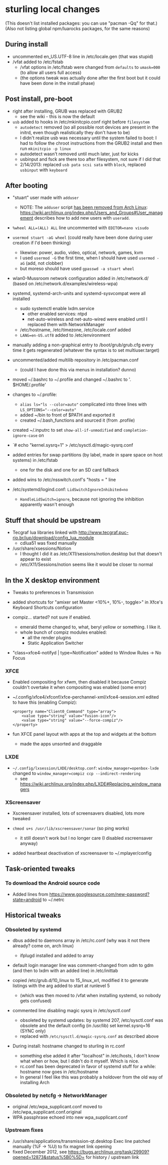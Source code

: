 # sturling local changes

(This doesn't list installed packages: you can use "pacman -Qq" for that.)
(Also not listing global npm/luarocks packages, for the same reasons)

## During install

- uncommented en_US.UTF-8 line in /etc/locale.gen (that was stupid)
- /vfat added to /etc/fstab
  - /vfat options in /etc/fstab were changed from `defaults` to `umask=000` (to allow all users full access)
  - (the options tweak was actually done after the first boot but it could have been done in the install phase)

## Post install, pre-boot

- right after installing, GRUB was replaced with GRUB2
  - see the wiki - this is now the default
- `usb` added to hooks in /etc/mkinitcpio.conf right before `filesystem`
  - `autodetect` removed (so all possible root devices are present in the initrd, even though realistically they don't have to be)
  - I didn't realize usb was necessary until the system failed to boot: I had to follow the chroot instructions from the GRUB2 install and then run `mkinitcpio -p linux`
  - autodetect wasn't removed until much later, just for kicks
  - usbinput and fsck are there too after filesystem, not sure if I did that
  - 2/14/2013: replaced `usb pata scsi sata` with `block`, replaced `usbinput` with `keyboard`

## After booting

- "stuart" user made with `adduser`
  - NOTE: The `adduser` script [has been removed from Arch Linux](https://bugs.archlinux.org/task/32893): https://wiki.archlinux.org/index.php/Users_and_Groups#User_management describes how to add new users with `useradd`.
- `%wheel ALL=(ALL) ALL` line uncommented with `EDITOR=nano visudo`
- `usermod stuart -aG wheel` (could really have been done during user creation if I'd been thinking)
  - likewise: power, audio, video, optical, network, games, kvm
  - I used `usermod -G` the first time, when I should have used `usermod -aG` (add, not clobber)
  - but moreso should have used `gpasswd -a stuart wheel`

- wlan0-Mussroom network configuration added in /etc/network.d/ (based on /etc/network.d/examples/wireless-wpa)

- systemd, systemd-arch-units and systemd-sysvcompat were all installed
  - sudo systemctl enable lxdm.service
    - other enabled services: ntpd
    - net-auto-wireless and net-auto-wired were enabled until I replaced them with NetworkManager
  - /etc/hostname, /etc/timezone, /etc/locale.conf added
  - `LANG=en-US.utf8` added to /etc/environment

- manually adding a non-graphical entry to /boot/grub/grub.cfg every time it gets regenerated (whatever the syntax is to set multiuser.target)

- uncommented/added multilib repository in /etc/pacman.conf
  - (could I have done this via menus in installation? dunno)

- moved ~/.bashrc to ~/.profile and changed ~/.bashrc to '. $HOME/.profile'
- changes to ~/.profile:
  - `alias ls="ls --color=auto"` complicated into three lines with `LS_OPTIONS="--color=auto"`
  - added ~/bin to front of $PATH and exported it
  - created ~/.bash_functions and sourced it (from .profile)

- created ~/.inputrc to set `show-all-if-unmodified` and `completion-ignore-case` on

- `# echo "kernel.sysrq=1" > /etc/sysctl.d/magic-sysrq.conf

- added entries for swap partitions (by label, made in spare space on host systems) in /etc/fstab
  - one for the disk and one for an SD card fallback

- added wins to /etc/nsswitch.conf's "hosts = " line

- /etc/systemd/logind.conf: `LidSwitchIgnoreInhibited=no`
  - `HandleLidSwitch=ignore`, because not ignoring the inhibition apparently wasn't enough

## Stuff that should be upstream

- Tecgraf lua libraries linked with http://www.tecgraf.puc-rio.br/iup/download/config_lua_module
  - cdlua51 was fixed manually
- /usr/share/xsessions/Notion
  - I thought I did it as /etc/X11/sessions/notion.desktop but that doesn't appear to exist
   - /etc/X11/Sessions/notion seems like it would be closer to normal

## In the X desktop environment

- Tweaks to preferences in Transmission

- added shortcuts for "amixer set Master <10%+, 10%-, toggle>" in Xfce's Keyboard Shortcuts configuration

- compiz... started? not sure if enabled.
  - emerald theme changed to, what, beryl yellow or something. I like it.
  - whole bunch of compiz modules enabled:
    - all the render plugins
    - Static Application Switcher
- "class=xfce4-notifyd | type=Notification" added to Window Rules -> No Focus

### XFCE

- Enabled compositing for xfwm, then disabled it because Compiz couldn't overtake it when compositing was enabled (some error)

- ~/.config/xfce4/xfconf/xfce-perchannel-xml/xfce4-session.xml edited to have this (enabling Compiz):
  ```
  <property name="Client0_Command" type="array">
      <value type="string" value="fusion-icon"/>
      <value type="string" value="--force-compiz"/>
  </property>
  ```

- fun XFCE panel layout with apps at the top and widgets at the bottom
  - made the apps unsorted and draggable

### LXDE

- `~/.config/lxsession/LXDE/desktop.conf`: `window_manager=openbox-lxde` changed to `window_manager=compiz ccp --indirect-rendering`
  - see https://wiki.archlinux.org/index.php/LXDE#Replacing_window_managers

### XScreensaver

- Xscreensaver installed, lots of screensavers disabled, lots more tweaked

- `chmod u+s /usr/lib/xscreensaver/sonar` (so ping works)
  - it still doesn't work but I no longer care (I disabled xscreensaver anyway)

- added heartbeat deactivation of xscreensaver to ~/.mplayer/config

## Task-oriented tweaks

### To download the Android source code

- Added lines from https://www.googlesource.com/new-password?state=android to ~/.netrc

## Historical tweaks

### Obsoleted by systemd

- dbus added to daemons array in /etc/rc.conf (why was it not there already? come on, arch linux)
  - ifplugd installed and added to array

- default login manager line was comment-changed from xdm to gdm (and then to lxdm with an added line) in /etc/inittab

- copied /etc/grub.d/10_linux to 15_linux_xrl, modified it to generate listings with the arg added to start at runlevel 5
  - (which was then moved to /vfat when installing systemd, so nobody gets confused)

- commented line disabling magic sysrq in /etc/sysctl.conf
  - obsoleted by systemd updates: by systemd 207, /etc/sysctl.conf was obsolete and the default config (in /usr/lib) set kernel.sysrq=16 (SYNC only)
  - replaced with `/etc/sysctl.d/magic-sysrq.conf` as described above

- During install: hostname changed to sturling in rc.conf
  - something else added it after "localhost" in /etc/hosts, I don't know what when or how, but I didn't do it myself. Which is nice.
  - rc.conf has been deprecated in favor of systemd stuff for a while: hostname now goes in /etc/hostname
  - In general I feel like this was probably a holdover from the old way of installing Arch

### Obsoleted by netcfg -> NetworkManager

- original /etc/wpa_supplicant.conf moved to /etc/wpa_supplicant.conf.original
- WPA passphrase echoed into new wpa_supplicant.conf

### Upstream fixes

-  /usr/share/applications/transmission-qt.desktop Exec line patched manually (%F -> %U) to fix magnet link opening
  - fixed December 2012, see https://bugs.archlinux.org/task/29909?opened=12873&status%5B0%5D= for history / upstream link


